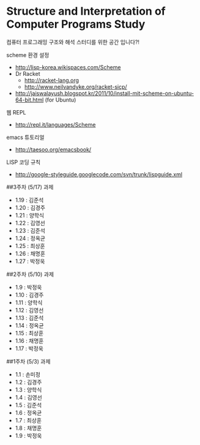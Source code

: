 Structure and Interpretation of Computer Programs Study
====
컴퓨터 프로그래밍 구조와 해석 스터디를 위한 공간 입니다?!

scheme 환경 설정
- http://lisp-korea.wikispaces.com/Scheme
- Dr Racket
  - http://racket-lang.org
  - http://www.neilvandyke.org/racket-sicp/
- http://jaiswalayush.blogspot.kr/2011/10/install-mit-scheme-on-ubuntu-64-bit.html (for Ubuntu)

웹 REPL
- http://repl.it/languages/Scheme

emacs 튜토리얼
- http://taesoo.org/emacsbook/

LISP 코딩 규칙
- http://google-styleguide.googlecode.com/svn/trunk/lispguide.xml

##3주차 (5/17) 과제
- 1.19 : 김준석
- 1.20 : 김경주
- 1.21 : 양학식
- 1.22 : 김영선
- 1.23 : 김준석
- 1.24 : 정옥균
- 1.25 : 최상훈
- 1.26 : 채명훈
- 1.27 : 박정욱


##2주차 (5/10) 과제
- 1.9 : 박정욱
- 1.10 : 김경주
- 1.11 : 양학식
- 1.12 : 김영선
- 1.13 : 김준석
- 1.14 : 정옥균
- 1.15 : 최상훈
- 1.16 : 채명훈
- 1.17 : 박정욱

##1주차 (5/3) 과제
- 1.1 : 손미정
- 1.2 : 김경주
- 1.3 : 양학식
- 1.4 : 김영선
- 1.5 : 김준석
- 1.6 : 정옥균
- 1.7 : 최상훈
- 1.8 : 채명훈
- 1.9 : 박정욱

